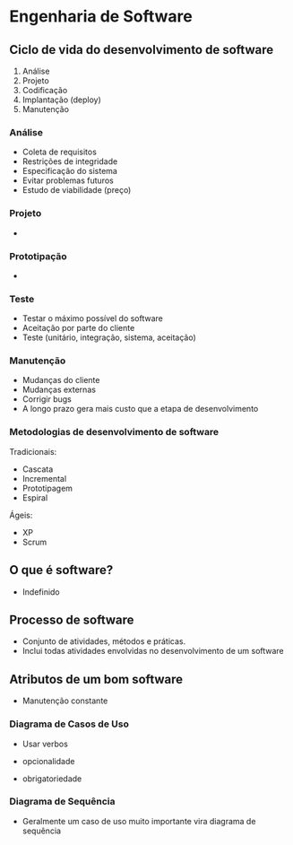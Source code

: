 # Engenharia de Software

## Ciclo de vida do desenvolvimento de software

1. Análise
2. Projeto
3. Codificação
4. Implantação (deploy)
5. Manutenção

### Análise

- Coleta de requisitos
- Restrições de integridade
- Especificação do sistema
- Evitar problemas futuros 
- Estudo de viabilidade (preço)


### Projeto
- 

### Prototipação
- 

### Teste
- Testar o máximo possível do software
- Aceitação por parte do cliente
- Teste (unitário, integração, sistema, aceitação)


### Manutenção
- Mudanças do cliente
- Mudanças externas
- Corrigir bugs
- A longo prazo gera mais custo que a etapa de desenvolvimento


### Metodologias de desenvolvimento de software

Tradicionais:
- Cascata
- Incremental
- Prototipagem
- Espiral

Ágeis:
- XP
- Scrum


## O que é software?
- Indefinido


## Processo de software
- Conjunto de atividades, métodos e práticas.
- Inclui todas atividades envolvidas no desenvolvimento de um software


## Atributos de um bom software

- Manutenção constante


### Diagrama de Casos de Uso

- Usar verbos

- <extends> opcionalidade

- <include> obrigatoriedade


### Diagrama de Sequência

- Geralmente um caso de uso muito importante vira diagrama de sequência

